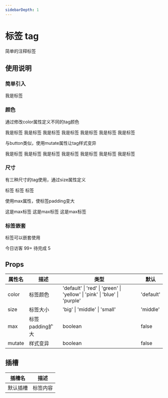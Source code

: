 ```yaml
---
sidebarDepth: 1
---
```


# 标签 tag <Badge type="warning" text="待新增优化" vertical="middle"/>

简单的注释标签

## 使用说明

### 简单引入

<code-show>
<row>
<vi-tag>我是标签</vi-tag>
</row>
<template v-slot:code>

``` vue
<vi-tag>我是标签</vi-tag>
```

</template>
</code-show>

### 颜色

通过修改color属性定义不同的tag颜色

<code-show>
<row>
<vi-tag>我是标签</vi-tag>
<vi-tag color="purple">我是标签</vi-tag>
<vi-tag color="pink">我是标签</vi-tag>
<vi-tag color="red">我是标签</vi-tag>
<vi-tag color="yellow">我是标签</vi-tag>
<vi-tag color="green">我是标签</vi-tag>
<vi-tag color="blue">我是标签</vi-tag>
</row>
<template v-slot:code>

``` vue
<vi-tag>我是标签</vi-tag>
<vi-tag color="purple">我是标签</vi-tag>
<vi-tag color="pink">我是标签</vi-tag>
<vi-tag color="red">我是标签</vi-tag>
<vi-tag color="yellow">我是标签</vi-tag>
<vi-tag color="green">我是标签</vi-tag>
<vi-tag color="blue">我是标签</vi-tag>
```

</template>
</code-show>

与button类似，使用mutate属性让tag样式变异

<code-show>
<row>
<vi-tag mutate>我是标签</vi-tag>
<vi-tag mutate color="purple">我是标签</vi-tag>
<vi-tag mutate color="pink">我是标签</vi-tag>
<vi-tag mutate color="red">我是标签</vi-tag>
<vi-tag mutate color="yellow">我是标签</vi-tag>
<vi-tag mutate color="green">我是标签</vi-tag>
<vi-tag mutate color="blue">我是标签</vi-tag>
</row>
<template v-slot:code>

``` vue
<vi-tag mutate>我是标签</vi-tag>
<vi-tag mutate color="purple">我是标签</vi-tag>
<vi-tag mutate color="pink">我是标签</vi-tag>
<vi-tag mutate color="red">我是标签</vi-tag>
<vi-tag mutate color="yellow">我是标签</vi-tag>
<vi-tag mutate color="green">我是标签</vi-tag>
<vi-tag mutate color="blue">我是标签</vi-tag>
```

</template>
</code-show>

### 尺寸

有三种尺寸的tag使用，通过size属性定义

<code-show>
<row>
<vi-tag size="big">标签</vi-tag>
<vi-tag>标签</vi-tag>
<vi-tag size="small">标签</vi-tag>
</row>
<template v-slot:code>

``` vue
<vi-tag size="big">标签</vi-tag>
<vi-tag>标签</vi-tag>
<vi-tag size="small">标签</vi-tag>
```

</template>
</code-show>

使用max属性，使标签padding变大

<code-show>
<row>
<vi-tag max size="big">这是max标签</vi-tag>
<vi-tag max>这是max标签</vi-tag>
<vi-tag max size="small">这是max标签</vi-tag>
</row>
<template v-slot:code>

``` vue
<vi-tag max size="big">这是max标签</vi-tag>
<vi-tag max>这是max标签</vi-tag>
<vi-tag max size="small">这是max标签</vi-tag>
```

</template>
</code-show>

### 标签嵌套

标签可以嵌套使用

<code-show>
<row>
<vi-tag>
  今日访客
  <vi-tag color="red" size="small">99+</vi-tag>
</vi-tag>
<vi-tag size="small">
  待完成
  <vi-tag color="green" size="small">5</vi-tag>
</vi-tag>
</row>
<template v-slot:code>

``` vue
<vi-tag>
  今日访客
  <vi-tag color="red" size="small">99+</vi-tag>
</vi-tag>
<vi-tag size="small">
  待完成
  <vi-tag color="green" size="small">5</vi-tag>
</vi-tag>
```

</template>
</code-show>

## Props
| 属性名 | 描述 | 类型 | 默认 |
| - | - | - | - |
| color | 标签颜色 | 'default' \| 'red' \| 'green' \| 'yellow' \| 'pink' \| 'blue' \| 'purple' | 'default'
| size | 标签大小 | 'big' \| 'middle' \| 'small' | 'middle' |
| max | 标签padding扩大 | boolean | false |
| mutate | 样式变异 | boolean | false |

## 插槽
| 插槽名 | 描述 |
| - | - |
| 默认插槽 | 标签内容 |